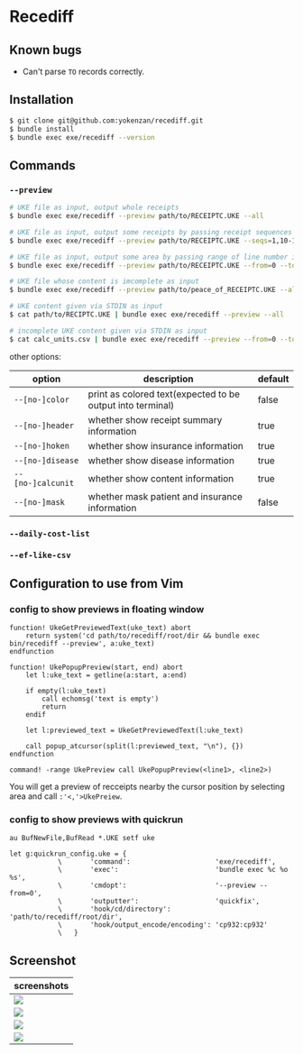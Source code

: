 # Recediff

## Known bugs

- Can't parse `TO` records correctly.

## Installation

```bash
$ git clone git@github.com:yokenzan/recediff.git
$ bundle install
$ bundle exec exe/recediff --version
```

## Commands

### `--preview`

```bash
# UKE file as input, output whole receipts
$ bundle exec exe/recediff --preview path/to/RECEIPTC.UKE --all

# UKE file as input, output some receipts by passing receipt sequences
$ bundle exec exe/recediff --preview path/to/RECEIPTC.UKE --seqs=1,10-15,100

# UKE file as input, output some area by passing range of line number in UKE file
$ bundle exec exe/recediff --preview path/to/RECEIPTC.UKE --from=0 --to=100

# UKE file whose content is imcomplete as input
$ bundle exec exe/recediff --preview path/to/peace_of_RECEIPTC.UKE --all

# UKE content given via STDIN as input
$ cat path/to/RECIPTC.UKE | bundle exec exe/recediff --preview --all

# incomplete UKE content given via STDIN as input
$ cat calc_units.csv | bundle exec exe/recediff --preview --from=0 --to=100
```

other options:

| option            | description                                                | default |
|-------------------|------------------------------------------------------------|---------|
| `--[no-]color `   | print as colored text(expected to be output into terminal) | false   |
| `--[no-]header`   | whether show receipt summary information                   | true    |
| `--[no-]hoken`    | whether show insurance information                         | true    |
| `--[no-]disease`  | whether show disease information                           | true    |
| `--[no-]calcunit` | whether show content information                           | true    |
| `--[no-]mask`     | whether mask patient and insurance information             | false   |

### `--daily-cost-list`

### `--ef-like-csv`


## Configuration to use from Vim

### config to show previews in floating window

```vim
function! UkeGetPreviewedText(uke_text) abort
    return system('cd path/to/recediff/root/dir && bundle exec bin/recediff --preview', a:uke_text)
endfunction

function! UkePopupPreview(start, end) abort
    let l:uke_text = getline(a:start, a:end)

    if empty(l:uke_text)
        call echomsg('text is empty')
        return
    endif

    let l:previewed_text = UkeGetPreviewedText(l:uke_text)

    call popup_atcursor(split(l:previewed_text, "\n"), {})
endfunction

command! -range UkePreview call UkePopupPreview(<line1>, <line2>)
```

You will get a preview of recceipts nearby the cursor position by selecting area and call `:'<,'>UkePreiew`.

### config to show previews with quickrun

```vim
au BufNewFile,BufRead *.UKE setf uke

let g:quickrun_config.uke = {
            \       'command':                     'exe/recediff',
            \       'exec':                        'bundle exec %c %o %s',
            \       'cmdopt':                      '--preview --from=0',
            \       'outputter':                   'quickfix',
            \       'hook/cd/directory':           'path/to/recediff/root/dir',
            \       'hook/output_encode/encoding': 'cp932:cp932'
            \   }
```

## Screenshot


| screenshots                   |
|-------------------------------|
| ![](doc/pic/screenshot_1.png) |
| ![](doc/pic/screenshot_2.png) |
| ![](doc/pic/screenshot_3.png) |
| ![](doc/pic/screenshot_4.png) |
